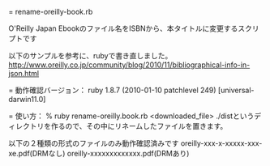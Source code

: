 = rename-oreilly-book.rb

O'Reilly Japan Ebookのファイル名をISBNから、本タイトルに変更するスクリプトです

以下のサンプルを参考に、rubyで書き直しました。
http://www.oreilly.co.jp/community/blog/2010/11/bibliographical-info-in-json.html

= 動作確認バージョン：
 ruby 1.8.7 (2010-01-10 patchlevel 249) [universal-darwin11.0]

= 使い方：
 % ruby rename-oreilly.book.rb <downloaded_file>
 ./distというディレクトリを作るので、その中にリネームしたファイルを置きます。

以下の２種類の形式のファイルのみ動作確認済みです
    oreilly-xxx-x-xxxxx-xxx-xe.pdf(DRMなし)
    oreilly-xxxxxxxxxxxxx.pdf(DRMあり)
